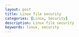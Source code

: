 ```yaml
---
layout: post
title: Linux file security
categories: [Linux, Security]
description: Linux file security
keywords: linux, security
---
```

